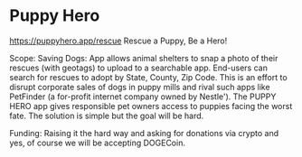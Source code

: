 # Puppy Hero
https://puppyhero.app/rescue
Rescue a Puppy, Be a Hero!

Scope:
   Saving Dogs: App allows animal shelters to snap a photo of their rescues (with geotags) to upload to a searchable app. End-users can search for rescues to adopt by State, County, Zip Code. This is an effort to disrupt corporate sales of dogs in puppy mills and rival such apps like PetFinder (a for-profit internet company owned by Nestle'). The PUPPY HERO app gives responsible pet owners access to puppies facing the worst fate. The solution is simple but the goal will be hard.
   
Funding: Raising it the hard way and asking for donations via crypto and yes, of course we will be accepting DOGECoin.   


